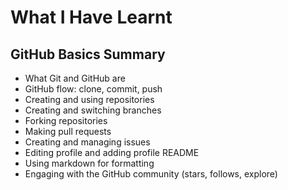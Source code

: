 # What I Have Learnt

## GitHub Basics Summary

- What Git and GitHub are
- GitHub flow: clone, commit, push
- Creating and using repositories
- Creating and switching branches
- Forking repositories
- Making pull requests
- Creating and managing issues
- Editing profile and adding profile README
- Using markdown for formatting
- Engaging with the GitHub community (stars, follows, explore)
